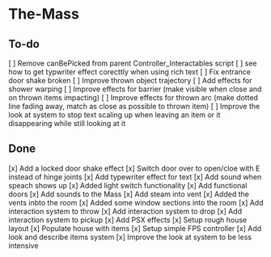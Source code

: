 # The-Mass

## To-do

[ ] Remove canBePicked from parent Controller_Interactables script 
[ ] see how to get typwriter effect corecttly when using rich text
[ ] Fix entrance door shake broken
[ ] Improve thrown object trajectory
[ ] Add effects for shower warping
[ ] Improve effects for barrier (make visible when close and on thrown items impacting)
[ ] Improve effects for thrown arc (make dotted line fading away, match as close as possible to thrown item)
[ ] Improve the look at system to stop text scaling up when leaving an item or it disappearing while still looking at it

## Done

[x] Add a locked door shake effect
[x] Switch door over to open/cloe with E instead of hinge joints
[x] Add typewriter effect for text
[x] Add sound when speach shows up
[x] Added light switch functionality
[x] Add functional doors
[x] Add sounds to the Mass
[x] Add steam into vent
[x] Added the vents inbto the room
[x] Added some window sections into the room
[x] Add interaction system to throw
[x] Add interaction system to drop
[x] Add interaction system to pickup
[x] Add PSX effects
[x] Setup rough house layout
[x] Populate house with items
[x] Setup simple FPS controller
[x] Add look and describe items system
[x] Improve the look at system to be less intensive
